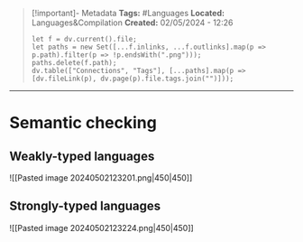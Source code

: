 > [!important]- Metadata
> **Tags:** #Languages 
> **Located:** Languages&Compilation
> **Created:** 02/05/2024 - 12:26
> ```dataviewjs
> let f = dv.current().file;
> let paths = new Set([...f.inlinks, ...f.outlinks].map(p => p.path).filter(p => !p.endsWith(".png")));
> paths.delete(f.path);
> dv.table(["Connections", "Tags"], [...paths].map(p => [dv.fileLink(p), dv.page(p).file.tags.join("")]));
> ```

___
# Semantic checking

## Weakly-typed languages 
![[Pasted image 20240502123201.png|450|450]]

## Strongly-typed languages 

![[Pasted image 20240502123224.png|450|450]]
